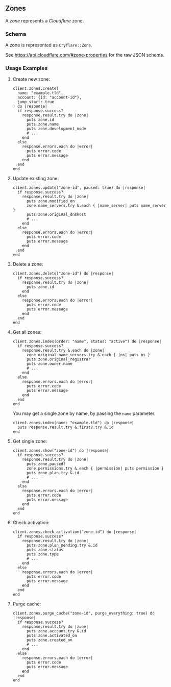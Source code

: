 ## Zones

A *zone* represents a *Cloudflare* zone.

### Schema

A zone is represented as `Cryflare::Zone`.

See https://api.cloudflare.com/#zone-properties for the raw JSON schema.

### Usage Examples

1. Create new zone:

   ```crystal
   client.zones.create(
     name: "example.tld",
     account: {id: "account-id"},
     jump_start: true
   ) do |response|
     if response.success?
       response.result.try do |zone|
         puts zone.id
         puts zone.name
         puts zone.development_mode
         # ...
       end
     else
       response.errors.each do |error|
         puts error.code
         puts error.message
       end
     end
   end
   ```

1. Update existing zone:

   ```crystal
   client.zones.update("zone-id", paused: true) do |response|
     if response.success?
       response.result.try do |zone|
         puts zone.modified_on
         zone.name_servers.try &.each { |name_server| puts name_server }
         puts zone.original_dnshost
         # ...
       end
     else
       response.errors.each do |error|
         puts error.code
         puts error.message
       end
     end
   end
   ```

1. Delete a zone:

   ```crystal
   client.zones.delete("zone-id") do |response|
     if response.success?
       response.result.try do |zone|
         puts zone.id
       end
     else
       response.errors.each do |error|
         puts error.code
         puts error.message
       end
     end
   end
   ```

1. Get all zones:

   ```crystal
   client.zones.index(order: "name", status: "active") do |response|
     if response.success?
       response.result.try &.each do |zone|
         zone.original_name_servers.try &.each { |ns| puts ns }
         puts zone.original_registrar
         puts zone.owner.name
         # ...
       end
     else
       response.errors.each do |error|
         puts error.code
         puts error.message
       end
     end
   end
   ```

   You may get a single zone by name, by passing the `name` parameter:

   ```crystal
   client.zones.index(name: "example.tld") do |response|
     puts response.result.try &.first?.try &.id
   end
   ```

1. Get single zone:

   ```crystal
   client.zones.show("zone-id") do |response|
     if response.success?
       response.result.try do |zone|
         puts zone.paused?
         zone.permissions.try &.each { |permission| puts permission }
         puts zone.plan.try &.id
         # ...
       end
     else
       response.errors.each do |error|
         puts error.code
         puts error.message
       end
     end
   end
   ```

1. Check activation:

   ```crystal
   client.zones.check_activation("zone-id") do |response|
     if response.success?
       response.result.try do |zone|
         puts zone.plan_pending.try &.id
         puts zone.status
         puts zone.type
         # ...
       end
     else
       response.errors.each do |error|
         puts error.code
         puts error.message
       end
     end
   end
   ```

1. Purge cache:

   ```crystal
   client.zones.purge_cache("zone-id", purge_everything: true) do |response|
     if response.success?
       response.result.try do |zone|
         puts zone.account.try &.id
         puts zone.activated_on
         puts zone.created_on
         # ...
       end
     else
       response.errors.each do |error|
         puts error.code
         puts error.message
       end
     end
   end
   ```
